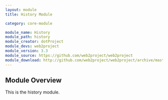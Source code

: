 ```yaml
---
layout: module
title: History Module

category: core-module

module_name: History
module_path: history
module_creator: dotProject
module_devs: web2project
module_version: 3.3
module_source: https://github.com/web2project/web2project
module_download: http://github.com/web2project/web2project/archive/master.zip
---
```


## Module Overview

This is the history module.